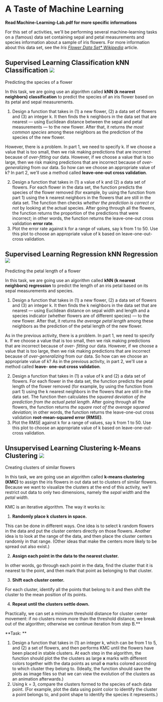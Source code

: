 # **A Taste of Machine Learning** 

**Read Machine-Learning-Lab.pdf for more specific informations**

For this set of activities, we'll be performing several machine-learning tasks on a (famous) data set containing sepal and petal measurements and species information about a sample of iris flowers. For more information about this data set, see the *Iris [Flower Data Set* Wikipedia](https://en.wikipedia.org/wiki/Iris_flower_data_set)* article.


## **Supervised Learning  Classification kNN Classification ![](Aspose.Words.16b5ad20-70be-4ed5-8081-a4e16c6e7979.005.png)**

Predicting the species of a flower

In this task, we are going use an algorithm called **kNN (k nearest neighbors) classification** to predict the species of an iris flower based on its petal and sepal measurements.

1. Design a function that takes in (1) a new flower, (2) a data set of flowers and (3) an integer k. It then finds the k neighbors in the data set that are nearest — using Euclidean distance between the sepal and petal measurements — to the new flower. After that, it returns *the most common species* among these neighbors as the prediction of the species of the new flower.

However, there is a problem. In part 1, we need to specify k. If we choose a value that is too small, then we risk making predictions that are incorrect because of *over-fitting* our data. However, if we choose a value that is too large, then we risk making predictions that are incorrect because of *over-generalizing* from our data. So how can we choose an appropriate value of k? In part 2, we'll use a method called **leave-one-out cross validation**.

2. Design a function that takes in (1) a value of k and (2) a data set of flowers. For each flower in the data set, the function predicts the species of the flower removed (for example, by using the function from part 1) using the k nearest neighbors in the flowers that are still in the data set. The function then checks *whether the prediction is correct or not* by looking at the actual species. After going through all the flowers, the function returns the proportion of the predictions that were incorrec*t*; in other words, the function returns the leave-one-out cross validation **error rate**.
2. Plot the error rate against k for a range of values, say k from 1 to 50. Use this plot to choose an appropriate value of k based on leave-one-out-cross validation.

## **Supervised Learning  Regression kNN Regression ![](Aspose.Words.16b5ad20-70be-4ed5-8081-a4e16c6e7979.005.png)**

Predicting the petal length of a flower

In this task, we are going use an algorithm called **kNN (k nearest neighbors) regression** to predict the length of an iris petal based on its sepal measurements and species.

1. Design a function that takes in (1) a new flower, (2) a data set of flowers and (3) an integer k. It then finds the k neighbors in the data set that are nearest — using Euclidean distance on sepal width and length and a species indicator (whether flowers are of different species) — to the new flower. After that, it returns *the average petal length* among these neighbors as the prediction of the petal length of the new flower.

As in the previous activity, there is a problem. In part 1, we need to specify k. If we choose a value that is too small, then we risk making predictions that are incorrect because of *over- fitting* our data. However, if we choose a value that is too large, then we risk making predictions that are incorrect because of *over-generalizing* from our data. So how can we choose an appropriate value of k? As in the previous activity, in part 2, we'll use a method called **leave- one-out cross validation**.

2. Design a function that takes in (1) a value of k and (2) a data set of flowers. For each flower in the data set, the function predicts the petal length of the flower removed (for example, by using the function from part 1) using the k nearest neighbors in the flowers that are still in the data set. The function then calculates the *squared deviation of the prediction from the actual petal length*. After going through all the flowers, the function returns *the square root of the average squared deviation*; in other words, the function returns the leave-one-out cross validation **root-mean-squared error (RMSE)**.
2. Plot the RMSE against k for a range of values, say k from 1 to 50. Use this plot to choose an appropriate value of k based on leave-one-out-cross validation.

## **Unsupervised Learning  Clustering k-Means Clustering ![](Aspose.Words.16b5ad20-70be-4ed5-8081-a4e16c6e7979.005.png)**

Creating clusters of similar flowers

In this task, we are going use an algorithm called **k-means clustering (KMC)** to assign the iris flowers in out data set to clusters of similar flowers. Because we want to visualize the clusters at the end of this activity, we'll restrict out data to only two dimensions, namely the *sepal width* and the *petal width*.

KMC is an iterative algorithm. The way it works is:

1. **Randomly place k clusters in space.**

This can be done in different ways. One idea is to select k random flowers in the data and put the cluster centers directly on those flowers. Another idea is to look at the range of the data, and then place the cluster centers randomly in that range. (Other ideas that make the centers more likely to be spread out also exist.)

2. **Assign each point in the data to the nearest cluster.**

In other words, go through each point in the data, find the cluster that it is nearest to the point, and then mark that point as belonging to that cluster.

3. **Shift each cluster center.**

For each cluster, identify all the points that belong to it and then shift the cluster to the mean position of its points.

4. **Repeat until the clusters settle down.**

Practically, we can set a minimum threshold distance for cluster center movement: if no clusters move more than the threshold distance, we break out of the algorithm; otherwise we continue iteration from step B.** 

**Task: **
1. Design a function that takes in (1) an integer k, which can be from 1 to 5, and (2) a set of flowers, and then performs KMC until the flowers have been placed in stable clusters. At each step in the algorithm, the function should plot the the clusters as large **x** marks with different colors together with the data points as small **o** marks colored according to which cluster they belong to. (Ideally, the function should save the plots as image files so that we can view the evolution of the clusters as an animation afterwards.) 
1. Using k = 3, compare the clusters formed to the species of each data point. (For example, plot the data using point color to identify the cluster a point belongs to, and point shape to identify the species it represents.)
